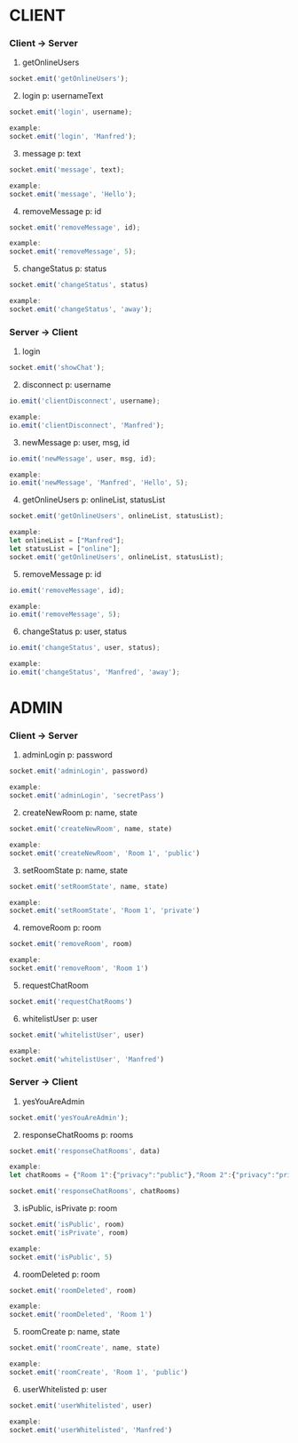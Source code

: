 # CLIENT

### Client -> Server

1. getOnlineUsers
```js
socket.emit('getOnlineUsers');
```
2. login p: usernameText
```js
socket.emit('login', username);

example:
socket.emit('login', 'Manfred');
```
3. message p: text
```js
socket.emit('message', text);

example:
socket.emit('message', 'Hello');
```
4. removeMessage p: id
```js
socket.emit('removeMessage', id);

example:
socket.emit('removeMessage', 5);
```
5. changeStatus p: status
```js
socket.emit('changeStatus', status)

example:
socket.emit('changeStatus', 'away');
```

### Server -> Client

1. login
```js 
socket.emit('showChat');
```
2. disconnect p: username
```js
io.emit('clientDisconnect', username);

example:
io.emit('clientDisconnect', 'Manfred');
```
3. newMessage p: user, msg, id 
```js
io.emit('newMessage', user, msg, id);

example:
io.emit('newMessage', 'Manfred', 'Hello', 5);
```
4. getOnlineUsers p: onlineList, statusList
```js
socket.emit('getOnlineUsers', onlineList, statusList);

example:
let onlineList = ["Manfred"];
let statusList = ["online"];
socket.emit('getOnlineUsers', onlineList, statusList);
```
5. removeMessage p: id
```js
io.emit('removeMessage', id);

example:
io.emit('removeMessage', 5);
```
6. changeStatus p: user, status
```js
io.emit('changeStatus', user, status);

example:
io.emit('changeStatus', 'Manfred', 'away');
```

# ADMIN

### Client -> Server

1. adminLogin p: password
```js
socket.emit('adminLogin', password)

example:
socket.emit('adminLogin', 'secretPass')
```
2. createNewRoom p: name, state
```js
socket.emit('createNewRoom', name, state)

example:
socket.emit('createNewRoom', 'Room 1', 'public')
```
3. setRoomState p: name, state
```js
socket.emit('setRoomState', name, state)

example:
socket.emit('setRoomState', 'Room 1', 'private')
```
4. removeRoom p: room
```js
socket.emit('removeRoom', room)

example:
socket.emit('removeRoom', 'Room 1')
```
5. requestChatRoom
```js
socket.emit('requestChatRooms')
```
6. whitelistUser p: user
```js 
socket.emit('whitelistUser', user)

example:
socket.emit('whitelistUser', 'Manfred')
```

### Server -> Client

1. yesYouAreAdmin
```js
socket.emit('yesYouAreAdmin');
```
2. responseChatRooms p: rooms
```js
socket.emit('responseChatRooms', data)

example:
let chatRooms = {"Room 1":{"privacy":"public"},"Room 2":{"privacy":"private"}}

socket.emit('responseChatRooms', chatRooms)
```
3. isPublic, isPrivate p: room
```js
socket.emit('isPublic', room)
socket.emit('isPrivate', room)

example:
socket.emit('isPublic', 5)
```
4. roomDeleted p: room
```js
socket.emit('roomDeleted', room)

example:
socket.emit('roomDeleted', 'Room 1')
```
5. roomCreate p: name, state
```js
socket.emit('roomCreate', name, state)

example:
socket.emit('roomCreate', 'Room 1', 'public')
```
6. userWhitelisted p: user
```js 
socket.emit('userWhitelisted', user)

example:
socket.emit('userWhitelisted', 'Manfred')
```
